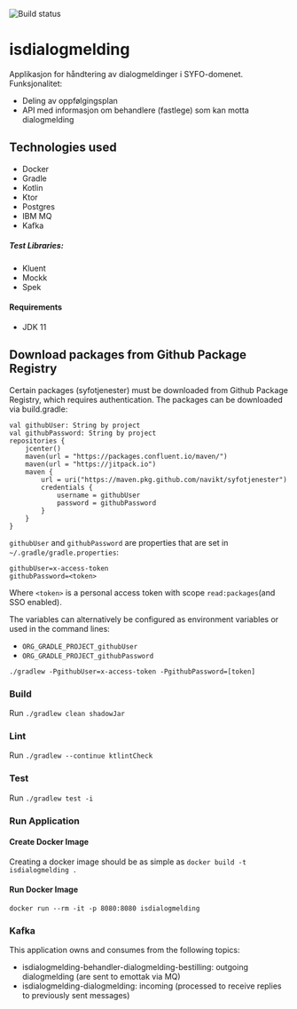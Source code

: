 ![Build status](https://github.com/navikt/isdialogmelding/workflows/main/badge.svg?branch=master)

# isdialogmelding

Applikasjon for håndtering av dialogmeldinger i SYFO-domenet. Funksjonalitet:

* Deling av oppfølgingsplan
* API med informasjon om behandlere (fastlege) som kan motta dialogmelding

## Technologies used

* Docker
* Gradle
* Kotlin
* Ktor
* Postgres
* IBM MQ
* Kafka

##### Test Libraries:

* Kluent
* Mockk
* Spek

#### Requirements

* JDK 11

## Download packages from Github Package Registry

Certain packages (syfotjenester) must be downloaded from Github Package Registry, which requires authentication. The
packages can be downloaded via build.gradle:

```
val githubUser: String by project
val githubPassword: String by project
repositories {
    jcenter()
    maven(url = "https://packages.confluent.io/maven/")
    maven(url = "https://jitpack.io")
    maven {
        url = uri("https://maven.pkg.github.com/navikt/syfotjenester")
        credentials {
            username = githubUser
            password = githubPassword
        }
    }
}
```

`githubUser` and `githubPassword` are properties that are set in `~/.gradle/gradle.properties`:

```
githubUser=x-access-token
githubPassword=<token>
```

Where `<token>` is a personal access token with scope `read:packages`(and SSO enabled).

The variables can alternatively be configured as environment variables or used in the command lines:

* `ORG_GRADLE_PROJECT_githubUser`
* `ORG_GRADLE_PROJECT_githubPassword`

```
./gradlew -PgithubUser=x-access-token -PgithubPassword=[token]
```

### Build

Run `./gradlew clean shadowJar`

### Lint

Run `./gradlew --continue ktlintCheck`

### Test

Run `./gradlew test -i`

### Run Application

#### Create Docker Image

Creating a docker image should be as simple as `docker build -t isdialogmelding .`

#### Run Docker Image

`docker run --rm -it -p 8080:8080 isdialogmelding`

### Kafka

This application owns and consumes from the following topics:

* isdialogmelding-behandler-dialogmelding-bestilling: outgoing dialogmelding (are sent to emottak via MQ)
* isdialogmelding-dialogmelding: incoming (processed to receive replies to previously sent messages)
